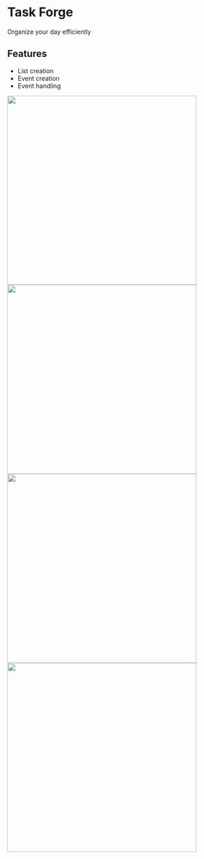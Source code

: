 # Task Forge
Organize your day efficiently

## Features
- List creation
- Event creation
- Event handling


<img src="https://cloud.githubusercontent.com/assets/15229355/22201914/0cafe718-e166-11e6-8438-0005250b6309.png" width="430">
<img src="https://cloud.githubusercontent.com/assets/15229355/22201955/342b9972-e166-11e6-9a38-3f8e5a190afb.png" width="430">
<img src="https://cloud.githubusercontent.com/assets/15229355/22201963/4291ed22-e166-11e6-9869-9513df588dd2.png" width="430">
<img src="https://cloud.githubusercontent.com/assets/15229355/22202090/e8bbbc28-e166-11e6-9904-e9a572be7f4d.png" width="430">